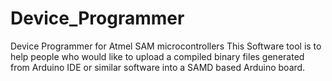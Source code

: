 # Device_Programmer
Device Programmer for Atmel SAM microcontrollers
This Software tool is to help people who would like to upload a compiled binary files generated from Arduino IDE or similar software into a SAMD based Arduino board.






